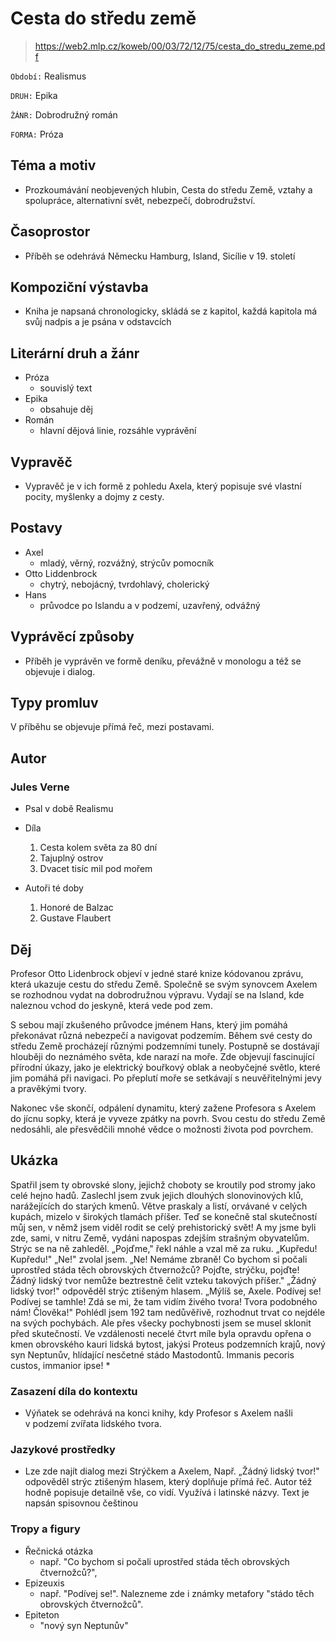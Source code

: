 # Cesta do středu země

> https://web2.mlp.cz/koweb/00/03/72/12/75/cesta_do_stredu_zeme.pdf

``Období:`` Realismus

``DRUH:`` Epika

``ŽÁNR:`` Dobrodružný román

``FORMA:`` Próza


## Téma a motiv

- Prozkoumávání neobjevených hlubin, Cesta do středu Země, vztahy a spolupráce, alternativní svět, nebezpečí, dobrodružství.

## Časoprostor

- Příběh se odehrává Německu Hamburg, Island, Sicílie v 19. století

## Kompoziční výstavba

- Kniha je napsaná chronologicky, skládá se z kapitol, každá kapitola má svůj nadpis a je psána v odstavcích

## Literární druh a žánr

- Próza 
    - souvislý text
- Epika
    - obsahuje děj
- Román
    - hlavní dějová linie, rozsáhle vyprávění
## Vypravěč
- Vypravěč je v ich formě z pohledu Axela, který popisuje své vlastní pocity, myšlenky a dojmy z cesty.

## Postavy

- Axel 
    - mladý, věrný, rozvážný, strýcův pomocník
- Otto Liddenbrock 
    - chytrý, nebojácný, tvrdohlavý, cholerický
- Hans
    - průvodce po Islandu a v podzemí, uzavřený, odvážný

## Vyprávěcí způsoby
- Příběh je vyprávěn ve formě deníku, převážně v monologu a též se objevuje i dialog.

## Typy promluv
V příběhu se objevuje přímá řeč, mezi postavami.

## Autor

### Jules Verne

- Psal v době Realismu
- Díla
    1. Cesta kolem světa za 80 dní
    2. Tajuplný ostrov
    3. Dvacet tisíc mil pod mořem

- Autoři té doby
    1. Honoré de Balzac
    2. Gustave Flaubert

## Děj
Profesor Otto Lidenbrock objeví v jedné staré knize kódovanou zprávu, která ukazuje cestu do středu Země. Společně se svým synovcem Axelem se rozhodnou vydat na dobrodružnou výpravu. Vydají se na Island, kde naleznou vchod do jeskyně, která vede pod zem.

S sebou mají zkušeného průvodce jménem Hans, který jim pomáhá překonávat různá nebezpečí a navigovat podzemím. Během své cesty do středu Země procházejí různými podzemními tunely. Postupně se dostávají hlouběji do neznámého světa, kde narazí na moře. Zde objevují fascinující přírodní úkazy, jako je elektrický bouřkový oblak a neobyčejné světlo, které jim pomáhá při navigaci. Po přeplutí moře se setkávají s neuvěřitelnými jevy a pravěkými tvory.

Nakonec vše skončí, odpálení dynamitu, který zažene Profesora s Axelem do jícnu sopky, která je vyveze zpátky na povrh. Svou cestu do středu Země nedosáhli, ale přesvědčili mnohé vědce o možnosti života pod povrchem.

## Ukázka
Spatřil jsem ty obrovské slony, jejichž choboty se kroutily pod stromy jako celé hejno hadů. Zaslechl jsem zvuk jejich dlouhých slonovinových klů, narážejících do starých kmenů. Větve praskaly a listí, orvávané v celých kupách, mizelo v širokých tlamách příšer. Teď se konečně stal skutečností můj sen, v němž jsem viděl rodit se celý prehistorický svět! A my jsme byli zde, sami, v nitru Země, vydáni napospas zdejším strašným obyvatelům. Strýc se na ně zahleděl. „Pojďme," řekl náhle a vzal mě za ruku. „Kupředu! Kupředu!" „Ne!" zvolal jsem. „Ne! Nemáme zbraně! Co bychom si počali uprostřed stáda těch obrovských čtvernožců? Pojďte, strýčku, pojďte! Žádný lidský tvor nemůže beztrestně čelit vzteku takových příšer." „Žádný lidský tvor!" odpověděl strýc ztišeným hlasem. „Mýlíš se, Axele. Podívej se! Podívej se tamhle! Zdá se mi, že tam vidím živého tvora! Tvora podobného nám! Člověka!" Pohlédl jsem 192 tam nedůvěřivě, rozhodnut trvat co nejdéle na svých pochybách. Ale přes všecky pochybnosti jsem se musel sklonit před skutečností. Ve vzdálenosti necelé čtvrt míle byla opravdu opřena o kmen obrovského kauri lidská bytost, jakýsi Proteus podzemních krajů, nový syn Neptunův, hlídající nesčetné stádo Mastodontů. Immanis pecoris custos, immanior ipse! *

### Zasazení díla do kontextu
- Výňatek se odehrává na konci knihy, kdy Profesor s Axelem našli v podzemí zvířata lidského tvora.

### Jazykové prostředky
- Lze zde najít dialog mezi Strýčkem a Axelem, Např. „Žádný lidský tvor!" odpověděl strýc ztišeným hlasem, který doplňuje přímá řeč. Autor též hodně popisuje detailně vše, co vidí. Využívá i latinské názvy. Text je napsán spisovnou češtinou

### Tropy a figury
- Řečnická otázka 
    - např. "Co bychom si počali uprostřed stáda těch obrovských čtvernožců?",
- Epizeuxis 
    - např. "Podívej se!". Nalezneme zde i známky metafory "stádo těch obrovských čtvernožců". 
- Epiteton 
    - "nový syn Neptunův"